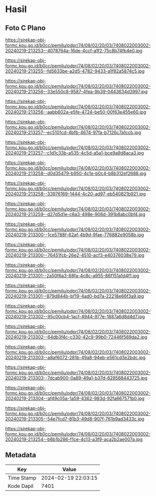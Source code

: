 # Hasil

## Foto C Plano

https://sirekap-obj-formc.kpu.go.id/b0cc/pemilu/pdpr/74/08/02/20/03/7408022003002-20240219-213253--4078764a-16de-4ccf-a1f2-75c8b74fb4e0.jpg

https://sirekap-obj-formc.kpu.go.id/b0cc/pemilu/pdpr/74/08/02/20/03/7408022003002-20240219-213255--fd5633be-a2d5-4782-9433-a1f82a5874c5.jpg

https://sirekap-obj-formc.kpu.go.id/b0cc/pemilu/pdpr/74/08/02/20/03/7408022003002-20240219-213256--33e550c8-9587-4fea-9b39-0443634d3997.jpg

https://sirekap-obj-formc.kpu.go.id/b0cc/pemilu/pdpr/74/08/02/20/03/7408022003002-20240219-213256--aabb602a-e5fe-4724-be50-00f63e455e60.jpg

https://sirekap-obj-formc.kpu.go.id/b0cc/pemilu/pdpr/74/08/02/20/03/7408022003002-20240219-213257--ec5101cd-4bfb-4674-97fa-b7126c7a1ccb.jpg

https://sirekap-obj-formc.kpu.go.id/b0cc/pemilu/pdpr/74/08/02/20/03/7408022003002-20240219-213257--c1d1c33b-a535-4c5d-a5a1-bce9a9d8aca3.jpg

https://sirekap-obj-formc.kpu.go.id/b0cc/pemilu/pdpr/74/08/02/20/03/7408022003002-20240219-213258--d0d35479-b950-4c1e-b0c4-b8b312ef2688.jpg

https://sirekap-obj-formc.kpu.go.id/b0cc/pemilu/pdpr/74/08/02/20/03/7408022003002-20240219-213258--33976169-1444-4c20-ad97-eb540821b921.jpg

https://sirekap-obj-formc.kpu.go.id/b0cc/pemilu/pdpr/74/08/02/20/03/7408022003002-20240219-213259--d27d5d1e-c6a3-498e-906d-391b8abc0bf4.jpg

https://sirekap-obj-formc.kpu.go.id/b0cc/pemilu/pdpr/74/08/02/20/03/7408022003002-20240219-213300--1ce5788f-62af-4b9d-9fae-776882e9058b.jpg

https://sirekap-obj-formc.kpu.go.id/b0cc/pemilu/pdpr/74/08/02/20/03/7408022003002-20240219-213300--76451fcb-26e2-4510-acf3-e40376038e79.jpg

https://sirekap-obj-formc.kpu.go.id/b0cc/pemilu/pdpr/74/08/02/20/03/7408022003002-20240219-213301--2a50f6a3-68fa-4c8c-a955-86f151a1d4f1.jpg

https://sirekap-obj-formc.kpu.go.id/b0cc/pemilu/pdpr/74/08/02/20/03/7408022003002-20240219-213301--879d844b-bf19-4ad0-bd7a-22218e66f3a9.jpg

https://sirekap-obj-formc.kpu.go.id/b0cc/pemilu/pdpr/74/08/02/20/03/7408022003002-20240219-213302--95c00cb4-1acf-4944-977e-1887a6d8d4d7.jpg

https://sirekap-obj-formc.kpu.go.id/b0cc/pemilu/pdpr/74/08/02/20/03/7408022003002-20240219-213302--64db3f4c-c330-42c9-99b0-72446f569da2.jpg

https://sirekap-obj-formc.kpu.go.id/b0cc/pemilu/pdpr/74/08/02/20/03/7408022003002-20240219-213303--a8af6072-281b-49a8-94eb-e561cd3e2bdc.jpg

https://sirekap-obj-formc.kpu.go.id/b0cc/pemilu/pdpr/74/08/02/20/03/7408022003002-20240219-213303--7dcab900-0a89-49a1-b37d-628568443725.jpg

https://sirekap-obj-formc.kpu.go.id/b0cc/pemilu/pdpr/74/08/02/20/03/7408022003002-20240219-213304--af49c05a-1a59-4362-983d-92fa667571b0.jpg

https://sirekap-obj-formc.kpu.go.id/b0cc/pemilu/pdpr/74/08/02/20/03/7408022003002-20240219-213305--54e7fcd7-81b3-49d8-907f-761b9ad3433c.jpg

https://sirekap-obj-formc.kpu.go.id/b0cc/pemilu/pdpr/74/08/02/20/03/7408022003002-20240219-213254--b6b1b286-f1ce-4c13-a3f9-aca2b2ae007a.jpg


## Metadata

| Key        | Value               |
| ---------- | ------------------- |
| Time Stamp | 2024-02-19 22:03:15 |
| Kode Dapil | 7401                |



